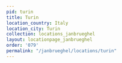 ```yaml
---
pid: turin
title: Turin
location_country: Italy
location_city: Turin
collection: locations_janbrueghel
layout: locationpage_janbrueghel
order: '079'
permalink: "/janbrueghel/locations/turin"
---
```

